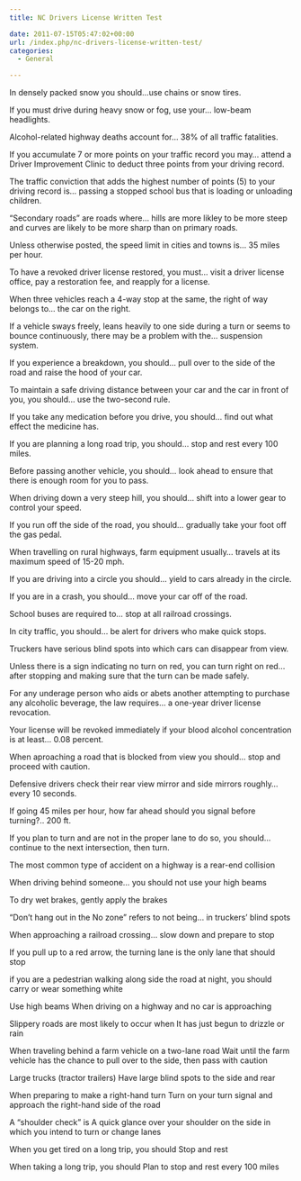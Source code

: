 ```yaml
---
title: NC Drivers License Written Test

date: 2011-07-15T05:47:02+00:00
url: /index.php/nc-drivers-license-written-test/
categories:
  - General

---
```

In densely packed snow you should&#8230;use chains or snow tires.
  
If you must drive during heavy snow or fog, use your&#8230; low-beam headlights.
  
Alcohol-related highway deaths account for&#8230; 38% of all traffic fatalities.
  
If you accumulate 7 or more points on your traffic record you may&#8230; attend a Driver Improvement Clinic to deduct three points from your driving record.
  
The traffic conviction that adds the highest number of points (5) to your driving record is&#8230; passing a stopped school bus that is loading or unloading children.
  
&#8220;Secondary roads&#8221; are roads where&#8230; hills are more likley to be more steep and curves are likely to be more sharp than on primary roads.
  
Unless otherwise posted, the speed limit in cities and towns is&#8230; 35 miles per hour.
  
To have a revoked driver license restored, you must&#8230; visit a driver license office, pay a restoration fee, and reapply for a license.
  
When three vehicles reach a 4-way stop at the same, the right of way belongs to&#8230; the car on the right.
  
If a vehicle sways freely, leans heavily to one side during a turn or seems to bounce continuously, there may be a problem with the&#8230; suspension system.
  
If you experience a breakdown, you should&#8230; pull over to the side of the road and raise the hood of your car.
  
To maintain a safe driving distance between your car and the car in front of you, you should&#8230; use the two-second rule.
  
If you take any medication before you drive, you should&#8230; find out what effect the medicine has.
  
If you are planning a long road trip, you should&#8230; stop and rest every 100 miles.
  
Before passing another vehicle, you should&#8230; look ahead to ensure that there is enough room for you to pass.
  
When driving down a very steep hill, you should&#8230; shift into a lower gear to control your speed.
  
If you run off the side of the road, you should&#8230; gradually take your foot off the gas pedal.
  
When travelling on rural highways, farm equipment usually&#8230; travels at its maximum speed of 15-20 mph.
  
If you are driving into a circle you should&#8230; yield to cars already in the circle.
  
If you are in a crash, you should&#8230; move your car off of the road.
  
School buses are required to&#8230; stop at all railroad crossings.
  
In city traffic, you should&#8230; be alert for drivers who make quick stops.
  
Truckers have serious blind spots into which cars can disappear from view.
  
Unless there is a sign indicating no turn on red, you can turn right on red&#8230; after stopping and making sure that the turn can be made safely.
  
For any underage person who aids or abets another attempting to purchase any alcoholic beverage, the law requires&#8230; a one-year driver license revocation.
  
Your license will be revoked immediately if your blood alcohol concentration is at least&#8230; 0.08 percent.
  
When aproaching a road that is blocked from view you should&#8230; stop and proceed with caution.
  
Defensive drivers check their rear view mirror and side mirrors roughly&#8230; every 10 seconds.
  
If going 45 miles per hour, how far ahead should you signal before turning?.. 200 ft.
  
If you plan to turn and are not in the proper lane to do so, you should&#8230; continue to the next intersection, then turn.
  
The most common type of accident on a highway is a rear-end collision
  
When driving behind someone&#8230; you should not use your high beams
  
To dry wet brakes, gently apply the brakes
  
&#8220;Don&#8217;t hang out in the No zone&#8221; refers to not being&#8230; in truckers&#8217; blind spots
  
When approaching a railroad crossing&#8230; slow down and prepare to stop
  
If you pull up to a red arrow, the turning lane is the only lane that should stop
  
if you are a pedestrian walking along side the road at night, you should carry or wear something white
  
Use high beams When driving on a highway and no car is approaching
  
Slippery roads are most likely to occur when It has just begun to drizzle or rain
  
When traveling behind a farm vehicle on a two-lane road Wait until the farm vehicle has the chance to pull over to the side, then pass with caution
  
Large trucks (tractor trailers) Have large blind spots to the side and rear
  
When preparing to make a right-hand turn Turn on your turn signal and approach the right-hand side of the road
  
A &#8220;shoulder check&#8221; is A quick glance over your shoulder on the side in which you intend to turn or change lanes
  
When you get tired on a long trip, you should Stop and rest
  
When taking a long trip, you should Plan to stop and rest every 100 miles